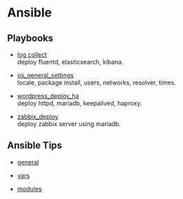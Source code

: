 # Ansible

## Playbooks

- [log collect](./log_collect_ha/README.md)  
  deploy fluentd, elasticsearch, kibana.

- [os_general_settings](./os_general_settings/README.md)  
  locale, package install, users, networks, resolver, times.

- [wordpress_deploy_ha](./wordpress_deploy_ha/README.md)  
  deploy httpd, mariadb, keepalived, haproxy.

- [zabbix_deploy](https://github.com/hatanoyoshihiko/zabbix/blob/main/ansible/README.md)  
  deploy zabbix server using mariadb.

## Ansible Tips

- [general](./tips/ansible.md)  

- [vars](./tips/var.md)  

- [modules](./tips/module.md)  
